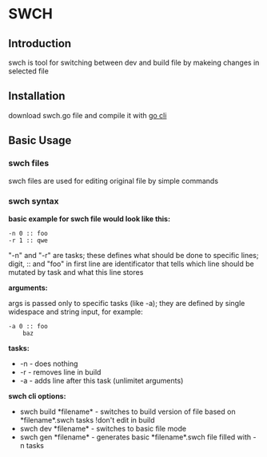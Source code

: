 # SWCH

## Introduction

swch is tool for switching between dev and build file by makeing changes in selected file

## Installation

download swch.go file and compile it with [go cli](https://golang.org/dl/)

## Basic Usage

### swch files

swch files are used for editing original file by simple commands

### swch syntax
**basic example for swch file would look like this:**
```log
-n 0 :: foo
-r 1 :: qwe
```
"-n" and "-r" are tasks; these defines what should be done to specific lines; digit, :: and "foo" in first line are identificator that tells which line should be mutated by task and what this line stores

**arguments:**

args is passed only to specific tasks (like -a); they are defined by single widespace and string input, for example:
```log
-a 0 :: foo
	baz
```

**tasks:**

- -n - does nothing
- -r - removes line in build
- -a - adds line after this task (unlimitet arguments)

**swch cli options:**

- swch build \*filename\* - switches to build version of file based on \*filename\*.swch tasks !don't edit in build 
- swch dev \*filename\* - switches to basic file mode
- swch gen \*filename\* - generates basic \*filename\*.swch file filled with -n tasks
